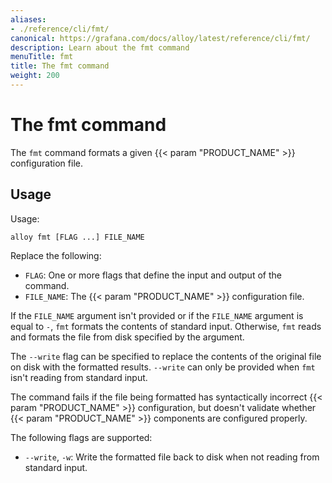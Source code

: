 ```yaml
---
aliases:
- ./reference/cli/fmt/
canonical: https://grafana.com/docs/alloy/latest/reference/cli/fmt/
description: Learn about the fmt command
menuTitle: fmt
title: The fmt command
weight: 200
---
```


# The fmt command

The `fmt` command formats a given {{< param "PRODUCT_NAME" >}} configuration file.

## Usage

Usage:

```shell
alloy fmt [FLAG ...] FILE_NAME
```

   Replace the following:

   * `FLAG`: One or more flags that define the input and output of the command.
   * `FILE_NAME`: The {{< param "PRODUCT_NAME" >}} configuration file.

If the `FILE_NAME` argument isn't provided or if the `FILE_NAME` argument is equal to `-`, `fmt` formats the contents of standard input.
Otherwise, `fmt` reads and formats the file from disk specified by the argument.

The `--write` flag can be specified to replace the contents of the original file on disk with the formatted results.
`--write` can only be provided when `fmt` isn't reading from standard input.

The command fails if the file being formatted has syntactically incorrect {{< param "PRODUCT_NAME" >}} configuration, but doesn't validate whether {{< param "PRODUCT_NAME" >}} components are configured properly.

The following flags are supported:

* `--write`, `-w`: Write the formatted file back to disk when not reading from standard input.
